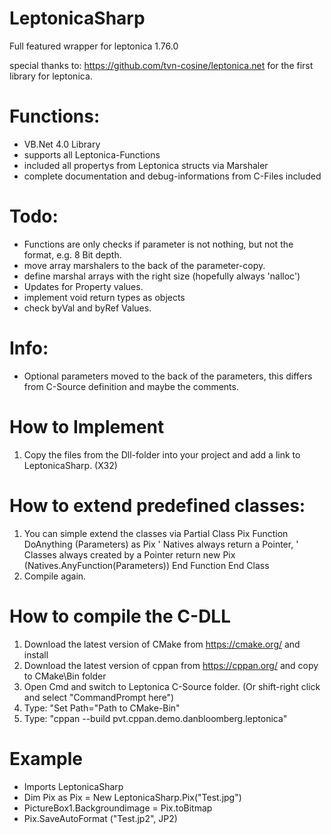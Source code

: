 # LeptonicaSharp
Full featured wrapper for leptonica 1.76.0

special thanks to: https://github.com/tvn-cosine/leptonica.net
for the first library for leptonica. 

# Functions:

- VB.Net 4.0 Library
- supports all Leptonica-Functions
- included all propertys from Leptonica structs via Marshaler
- complete documentation and debug-informations from C-Files included

# Todo:

- Functions are only checks if parameter is not nothing, but not the format, e.g. 8 Bit depth.
- move array marshalers to the back of the parameter-copy.
- define marshal arrays with the right size (hopefully always 'nalloc')
- Updates for Property values.
- implement void return types as objects
- check byVal and byRef Values.

# Info:
- Optional parameters moved to the back of the parameters, this differs from C-Source definition
  and maybe the comments.

# How to Implement

1. Copy the files from the Dll-folder into your project and add
   a link to LeptonicaSharp. (X32)

# How to extend predefined classes:

1. You can simple extend the classes via
Partial Class Pix
  Function DoAnything (Parameters) as Pix
    ' Natives always return a Pointer,
    ' Classes always created by a Pointer
    return new Pix (Natives.AnyFunction(Parameters))
  End Function
 End Class
 2. Compile again.

# How to compile the C-DLL

1. Download the latest version of CMake from https://cmake.org/ and install
2. Download the latest version of cppan from https://cppan.org/ and copy to CMake\Bin folder
3. Open Cmd and switch to Leptonica C-Source folder. (Or shift-right click and select "CommandPrompt here")
4. Type: "Set Path="Path to CMake-Bin"
5. Type: "cppan --build pvt.cppan.demo.danbloomberg.leptonica"

# Example

- Imports LeptonicaSharp
- Dim Pix as Pix = New LeptonicaSharp.Pix("Test.jpg")
- PictureBox1.Backgroundimage = Pix.toBitmap
- Pix.SaveAutoFormat ("Test.jp2", JP2)
